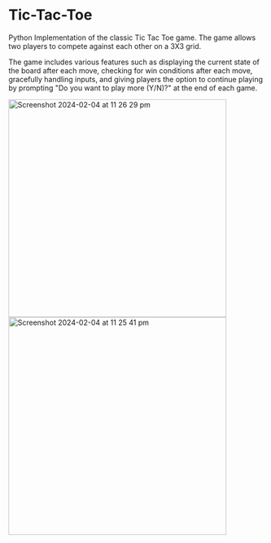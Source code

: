 # Tic-Tac-Toe

Python Implementation of the classic Tic Tac Toe game. The game allows two players to compete against each other on a 3X3 grid. 

The game includes various features such as displaying the current state of the board after each move, checking for win conditions after each move, gracefully handling inputs, and giving players the option to continue playing by prompting "Do you want to play more (Y/N)?" at the end of each game. 

<img width="428" alt="Screenshot 2024-02-04 at 11 26 29 pm" src="https://github.com/ManavBijlani21/Tic-Tac-Toe/assets/140463102/3a9d3309-00d0-4d4b-82a9-0e38d75b2e51">
<img width="428" alt="Screenshot 2024-02-04 at 11 25 41 pm" src="https://github.com/ManavBijlani21/Tic-Tac-Toe/assets/140463102/9dc90700-64b9-481b-85d6-2dc862ed17c6">




